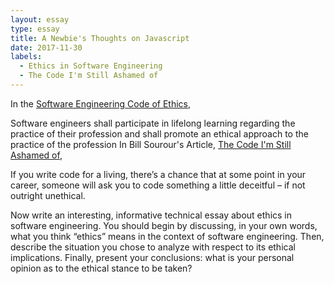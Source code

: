 ```yaml
---
layout: essay
type: essay
title: A Newbie's Thoughts on Javascript
date: 2017-11-30
labels:
  - Ethics in Software Engineering
  - The Code I'm Still Ashamed of
---
```


In the [Software Engineering Code of Ethics](https://www.computer.org/web/education/code-of-ethics), 

Software engineers shall participate in lifelong learning regarding the practice of their profession and shall promote an ethical approach to the practice of the profession
In Bill Sourour's Article, [The Code I'm Still Ashamed of](https://medium.freecodecamp.org/the-code-im-still-ashamed-of-e4c021dff55e), 

If you write code for a living, there’s a chance that at some point in your career, someone will ask you to code something a little deceitful – if not outright unethical.

Now write an interesting, informative technical essay about ethics in software engineering. You should begin by discussing, in your own words, what you think “ethics” means in the context of software engineering. Then, describe the situation you chose to analyze with respect to its ethical implications. Finally, present your conclusions: what is your personal opinion as to the ethical stance to be taken?
